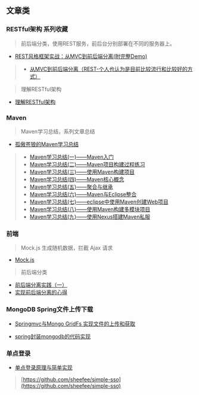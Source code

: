 ## 文章类

### RESTful架构 系列收藏
> 前后端分类，使用REST服务，前后台分别部署在不同的服务器上。
+ [REST风格框架实战：从MVC到前后端分离(附完整Demo)](http://blog.csdn.net/justloveyou_/article/details/74379479)
> + [从MVC到前后端分离（REST-个人也认为是目前比较流行和比较好的方式）](http://blog.csdn.net/shaobingj126/article/details/49420145)

> 理解RESTful架构
+ [理解RESTful架构](http://www.ruanyifeng.com/blog/2011/09/restful.html)


### Maven
> Maven学习总结，系列文章总结
+ [孤傲苍狼的Maven学习总结](http://www.cnblogs.com/xdp-gacl/tag/Maven%E5%AD%A6%E4%B9%A0%E6%80%BB%E7%BB%93/)
> + [Maven学习总结(一)——Maven入门](http://www.cnblogs.com/xdp-gacl/p/3498271.html)
> + [Maven学习总结(二)——Maven项目构建过程练习](http://www.cnblogs.com/xdp-gacl/p/4051690.html)
> + [Maven学习总结(三)——使用Maven构建项目](http://www.cnblogs.com/xdp-gacl/p/4240930.html)
> + [Maven学习总结(四)——Maven核心概念](http://www.cnblogs.com/xdp-gacl/p/4051819.html)
> + [Maven学习总结(五)——聚合与继承](http://www.cnblogs.com/xdp-gacl/p/4058008.html)
> + [Maven学习总结(六)——Maven与Eclipse整合](http://www.cnblogs.com/xdp-gacl/p/4052025.html)
> + [Maven学习总结(七)——eclipse中使用Maven创建Web项目](http://www.cnblogs.com/xdp-gacl/p/4054814.html)
> + [Maven学习总结(八)——使用Maven构建多模块项目](http://www.cnblogs.com/xdp-gacl/p/4242221.html)
> + [Maven学习总结(九)——使用Nexus搭建Maven私服](http://www.cnblogs.com/xdp-gacl/p/4068967.html)

### 前端

> Mock.js 生成随机数据，拦截 Ajax 请求
+ [Mock.js](http://mockjs.com/)

> 前后端分类
+ [前后端分离实践（一）](https://segmentfault.com/a/1190000009329474)
+ [实现前后端分离的心得](http://blog.jobbole.com/111624/)

### MongoDB Spring文件上传下载

+ [Springmvc与Mongo GridFs 实现文件的上传和获取](http://blog.csdn.net/wangjia55/article/details/51740437)

+ [spring封装mongodb的代码实现](http://blog.csdn.net/antao592/article/details/52778567)

### 单点登录
+ [单点登录原理与简单实现](https://www.cnblogs.com/ywlaker/p/6113927.html)
 > [https://github.com/sheefee/simple-sso](https://github.com/sheefee/simple-sso)